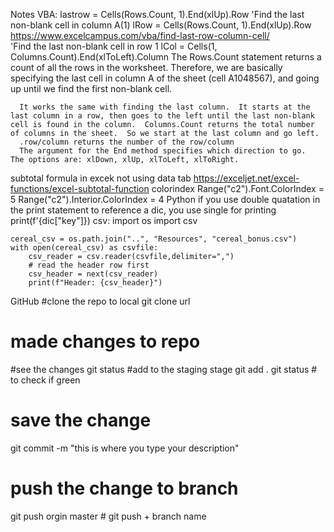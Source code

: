 Notes
VBA:
    lastrow = Cells(Rows.Count, 1).End(xlUp).Row
    'Find the last non-blank cell in column A(1)
      lRow = Cells(Rows.Count, 1).End(xlUp).Row
https://www.excelcampus.com/vba/find-last-row-column-cell/      
      'Find the last non-blank cell in row 1
      lCol = Cells(1, Columns.Count).End(xlToLeft).Column
      The Rows.Count statement returns a count of all the rows in the worksheet.  Therefore, we are basically specifying the last cell in column A of the sheet (cell A1048567), and going up until we find the first non-blank cell.

      It works the same with finding the last column.  It starts at the last column in a row, then goes to the left until the last non-blank cell is found in the column.  Columns.Count returns the total number of columns in the sheet.  So we start at the last column and go left.
      .row/column returns the number of the row/column
      The argument for the End method specifies which direction to go.  The options are: xlDown, xlUp, xlToLeft, xlToRight.
subtotal formula in excek not using data tab
https://exceljet.net/excel-functions/excel-subtotal-function
colorindex
  Range("c2").Font.ColorIndex = 5
  Range("c2").Interior.ColorIndex = 4
Python
    if you use double quatation in the print statement to reference a dic, you use single for printing
    print(f'{dic["key"]})
    csv:
    import os
    import csv

    cereal_csv = os.path.join("..", "Resources", "cereal_bonus.csv")
    with open(cereal_csv) as csvfile:
        csv_reader = csv.reader(csvfile,delimiter=",")
        # read the header row first
        csv_header = next(csv_reader)
        print(f"Header: {csv_header}")
GitHub
#clone the repo to local 
git clone url
# made changes to repo
#see the changes 
git status 
#add to the staging stage
git add .
git status # to check if green
# save the change
git commit -m "this is where you type your description"
# push the change to branch
git push orgin master # git push + branch name
